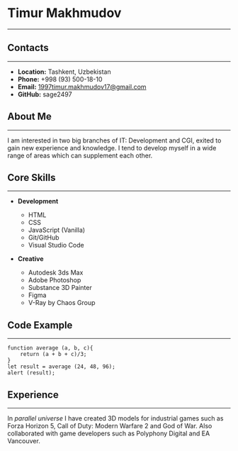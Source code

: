 # Timur Makhmudov
**********

## Contacts
**********
* **Location:** Tashkent, Uzbekistan
* **Phone:** +998 (93) 500-18-10
* **Email:** 1997timur.makhmudov17@gmail.com
* **GitHub:** sage2497

## About Me
**********

I am interested in two big branches of IT: Development and CGI, exited to gain new experience and knowledge.
I tend to develop myself in a wide range of areas which can supplement each other.

## Core Skills
**********

* **Development** 
    + HTML
    + CSS
    + JavaScript (Vanilla)
    + Git/GitHub
    + Visual Studio Code

* **Creative**

    + Autodesk 3ds Max
    + Adobe Photoshop
    + Substance 3D Painter
    + Figma
    + V-Ray by Chaos Group

## Code Example
**********

```
function average (a, b, c){
    return (a + b + c)/3;
}
let result = average (24, 48, 96);
alert (result);
```

## Experience
**********

In *parallel universe* I have created 3D models for industrial games such as Forza Horizon 5, Call of Duty: Modern Warfare 2 and God of War.
Also collaborated with game developers such as Polyphony Digital and EA Vancouver.
